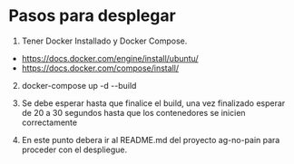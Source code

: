 # Pasos para desplegar

1. Tener Docker Installado y Docker Compose.
- https://docs.docker.com/engine/install/ubuntu/
- https://docs.docker.com/compose/install/

2. docker-compose up -d --build

3. Se debe esperar hasta que finalice el build, una vez finalizado esperar de 20 a 30 segundos hasta que los contenedores se inicien correctamente

4. En este punto debera ir al README.md del proyecto ag-no-pain para proceder con el despliegue.
